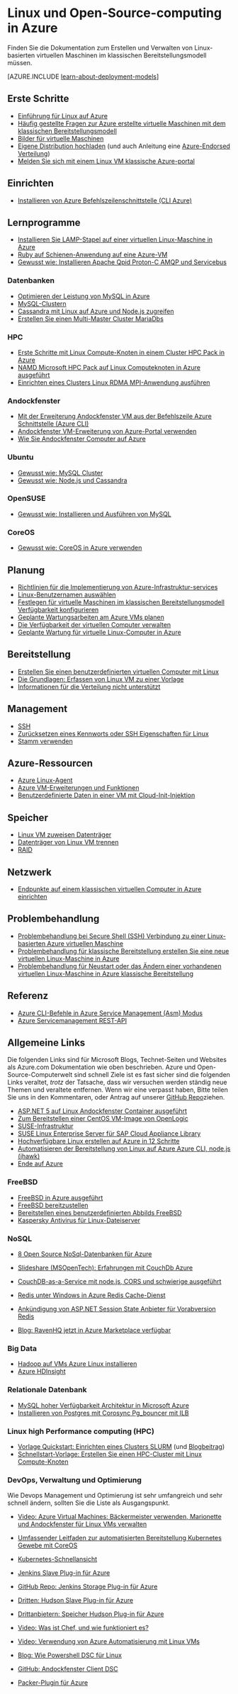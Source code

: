 <properties
    pageTitle="Linux- und Open Source-Computing in Azure | Microsoft Azure"
    description="Listet Linux- und Open Source-Computing Artikel Azure einschließlich grundlegende Linux Verwendung einige grundlegende Konzepte ausgeführt oder Hochladen von Bildern auf Azure und andere Inhalte Optimierungen zu speziellen Linux."
    services="virtual-machines-linux"
    documentationCenter=""
    authors="squillace"
    manager="timlt"
    editor="tysonn"
    tags="azure-resource-manager,azure-service-management"/>

<tags
    ms.service="virtual-machines-linux"
    ms.devlang="NA"
    ms.topic="article"
    ms.tgt_pltfrm="vm-linux"
    ms.workload="infrastructure-services"
    ms.date="06/27/2016"
    ms.author="rasquill"/>



# <a name="linux-and-open-source-computing-on-azure"></a>Linux und Open-Source-computing in Azure

Finden Sie die Dokumentation zum Erstellen und Verwalten von Linux-basierten virtuellen Maschinen im klassischen Bereitstellungsmodell müssen.

[AZURE.INCLUDE [learn-about-deployment-models](../../includes/learn-about-deployment-models-classic-include.md)]

## <a name="get-started"></a>Erste Schritte
- [Einführung für Linux auf Azure](virtual-machines-linux-intro-on-azure.md)
- [Häufig gestellte Fragen zur Azure erstellte virtuelle Maschinen mit dem klassischen Bereitstellungsmodell](virtual-machines-linux-classic-faq.md)
- [Bilder für virtuelle Maschinen](virtual-machines-linux-classic-about-images.md)
- [Eigene Distribution hochladen](virtual-machines-linux-classic-create-upload-vhd.md) (und auch Anleitung eine [Azure-Endorsed Verteilung](virtual-machines-linux-endorsed-distros.md))
- [Melden Sie sich mit einem Linux VM klassische Azure-portal](virtual-machines-linux-mac-create-ssh-keys.md)

## <a name="set-up"></a>Einrichten

- [Installieren von Azure Befehlszeilenschnittstelle (CLI Azure)](../xplat-cli-install.md)


## <a name="tutorials"></a>Lernprogramme

- [Installieren Sie LAMP-Stapel auf einer virtuellen Linux-Maschine in Azure](virtual-machines-linux-create-lamp-stack.md)
- [Ruby auf Schienen-Anwendung auf eine Azure-VM](linux/classic/virtual-machines-linux-classic-ruby-rails-web-app.md)
- [Gewusst wie: Installieren Apache Qpid Proton-C AMQP und Servicebus](../service-bus-messaging/service-bus-amqp-apache.md)

### <a name="databases"></a>Datenbanken
- [Optimieren der Leistung von MySQL in Azure](virtual-machines-linux-classic-optimize-mysql.md)
- [MySQL-Clustern](virtual-machines-linux-classic-mysql-cluster.md)
- [Cassandra mit Linux auf Azure und Node.js zugreifen](virtual-machines-linux-classic-cassandra-nodejs.md)
- [Erstellen Sie einen Multi-Master Cluster MariaDbs](virtual-machines-linux-classic-mariadb-mysql-cluster.md)

### <a name="hpc"></a>HPC
- [Erste Schritte mit Linux Compute-Knoten in einem Cluster HPC Pack in Azure](virtual-machines-linux-classic-hpcpack-cluster.md)
- [NAMD Microsoft HPC Pack auf Linux Computeknoten in Azure ausgeführt](virtual-machines-linux-classic-hpcpack-cluster-namd.md)
- [Einrichten eines Clusters Linux RDMA MPI-Anwendung ausführen](virtual-machines-linux-classic-rdma-cluster.md)

### <a name="docker"></a>Andockfenster
- [Mit der Erweiterung Andockfenster VM aus der Befehlszeile Azure Schnittstelle (Azure CLI)](virtual-machines-linux-classic-cli-use-docker.md)
- [Andockfenster VM-Erweiterung von Azure-Portal verwenden](virtual-machines-linux-classic-portal-use-docker.md)
- [Wie Sie Andockfenster Computer auf Azure](virtual-machines-linux-docker-machine.md)

### <a name="ubuntu"></a>Ubuntu
- [Gewusst wie: MySQL Cluster](virtual-machines-linux-classic-mysql-cluster.md)
- [Gewusst wie: Node.js und Cassandra](virtual-machines-linux-classic-cassandra-nodejs.md)

### <a name="opensuse"></a>OpenSUSE
- [Gewusst wie: Installieren und Ausführen von MySQL](virtual-machines-linux-classic-mysql-on-opensuse.md)

### <a name="coreos"></a>CoreOS
- [Gewusst wie: CoreOS in Azure verwenden](https://coreos.com/os/docs/latest/booting-on-azure.html)


## <a name="planning"></a>Planung
- [Richtlinien für die Implementierung von Azure-Infrastruktur-services](virtual-machines-linux-infrastructure-subscription-accounts-guidelines.md)
- [Linux-Benutzernamen auswählen](virtual-machines-linux-usernames.md)
- [Festlegen für virtuelle Maschinen im klassischen Bereitstellungsmodell Verfügbarkeit konfigurieren](virtual-machines-linux-classic-configure-availability.md)
- [Geplante Wartungsarbeiten am Azure VMs planen](virtual-machines-linux-planned-maintenance-schedule.md)
- [Die Verfügbarkeit der virtuellen Computer verwalten](virtual-machines-linux-manage-availability.md)
- [Geplante Wartung für virtuelle Linux-Computer in Azure](virtual-machines-linux-planned-maintenance.md)


## <a name="deployment"></a>Bereitstellung
- [Erstellen Sie einen benutzerdefinierten virtuellen Computer mit Linux](virtual-machines-linux-classic-createportal.md)
- [Die Grundlagen: Erfassen von Linux VM zu einer Vorlage](virtual-machines-linux-classic-capture-image.md)
- [Informationen für die Verteilung nicht unterstützt](virtual-machines-linux-create-upload-generic.md)


## <a name="management"></a>Management

- [SSH](virtual-machines-linux-mac-create-ssh-keys.md)
- [Zurücksetzen eines Kennworts oder SSH Eigenschaften für Linux](virtual-machines-linux-classic-reset-access.md)
- [Stamm verwenden](virtual-machines-linux-use-root-privileges.md)


## <a name="azure-resources"></a>Azure-Ressourcen

- [Azure Linux-Agent](virtual-machines-linux-agent-user-guide.md)
- [Azure VM-Erweiterungen und Funktionen](virtual-machines-windows-extensions-features.md)
- [Benutzerdefinierte Daten in einer VM mit Cloud-Init-Injektion](virtual-machines-windows-classic-inject-custom-data.md)


## <a name="storage"></a>Speicher

- [Linux VM zuweisen Datenträger](virtual-machines-linux-classic-attach-disk.md)
- [Datenträger von Linux VM trennen](virtual-machines-linux-classic-detach-disk.md)
- [RAID](virtual-machines-linux-configure-raid.md)


## <a name="networking"></a>Netzwerk
- [Endpunkte auf einem klassischen virtuellen Computer in Azure einrichten](virtual-machines-linux-classic-setup-endpoints.md)


## <a name="troubleshooting"></a>Problembehandlung
- [Problembehandlung bei Secure Shell (SSH) Verbindung zu einer Linux-basierten Azure virtuellen Maschine](virtual-machines-linux-troubleshoot-ssh-connection.md)
- [Problembehandlung für klassische Bereitstellung erstellen Sie eine neue virtuellen Linux-Maschine in Azure](virtual-machines-linux-classic-troubleshoot-deployment-new-vm.md)  
- [Problembehandlung für Neustart oder das Ändern einer vorhandenen virtuellen Linux-Maschine in Azure klassische Bereitstellung](virtual-machines-linux-classic-restart-resize-error-troubleshooting.md) 


## <a name="reference"></a>Referenz

- [Azure CLI-Befehle in Azure Service Management (Asm) Modus](../virtual-machines-command-line-tools.md)
- [Azure Servicemanagement REST-API](https://msdn.microsoft.com/library/azure/ee460799.aspx)




## <a name="general-links"></a>Allgemeine Links
Die folgenden Links sind für Microsoft Blogs, Technet-Seiten und Websites als Azure.com Dokumentation wie oben beschrieben. Azure und Open-Source-Computerwelt sind schnell Ziele ist es fast sicher sind die folgenden Links veraltet, *trotz* der Tatsache, dass wir versuchen werden ständig neue Themen und veraltete entfernen. Wenn wir eine verpasst haben, Bitte teilen Sie uns in den Kommentaren, oder Antrag auf unserer [GitHub Repo](https://github.com/Azure/azure-content/)ziehen.

- [ASP.NET 5 auf Linux Andockfenster Container ausgeführt](http://blogs.msdn.com/b/webdev/archive/2015/01/14/running-asp-net-5-applications-in-linux-containers-with-docker.aspx)
- [Zum Bereitstellen einer CentOS VM-Image von OpenLogic](https://azure.microsoft.com/blog/2013/01/11/deploying-openlogic-centos-images-on-windows-azure-virtual-machines/)
- [SUSE-Infrastruktur](https://forums.suse.com/showthread.php?5622-New-Update-Infrastructure)
- [SUSE Linux Enterprise Server für SAP Cloud Appliance Library](https://azure.microsoft.com/marketplace/partners/suse/suselinuxenterpriseserver11sp3forsapcloudappliance/)
- [Hochverfügbare Linux erstellen auf Azure in 12 Schritte](http://blogs.technet.com/b/keithmayer/archive/2014/10/03/quick-start-guide-building-highly-available-linux-servers-in-the-cloud-on-microsoft-azure.aspx)
- [Automatisieren der Bereitstellung von Linux auf Azure Azure CLI, node.js (jhawk)](http://blogs.technet.com/b/keithmayer/archive/2014/11/24/step-by-step-automated-provisioning-for-linux-in-the-cloud-with-microsoft-azure-xplat-cli-json-and-node-js-part-1.aspx)
- [Ende auf Azure](http://dastouri.azurewebsites.net/gluster-on-azure-part-1/)

### <a name="freebsd"></a>FreeBSD
- [FreeBSD in Azure ausgeführt](https://azure.microsoft.com/blog/2014/05/22/running-freebsd-in-azure/)
- [FreeBSD bereitzustellen](http://msopentech.com/blog/2014/10/24/easy-deploy-freebsd-microsoft-azure-vm-depot/)
- [Bereitstellen eines benutzerdefinierten Abbilds FreeBSD](http://msopentech.com/blog/2014/05/14/deploy-customize-freebsd-virtual-machine-image-microsoft-azure/)
- [Kaspersky Antivirus für Linux-Dateiserver](https://azure.microsoft.com/marketplace/partners/kaspersky-lab/kav-for-lfs-kav-for-lfs/)

### <a name="nosql"></a>NoSQL

- [8 Open Source NoSql-Datenbanken für Azure](http://openness.microsoft.com/blog/2014/11/03/open-source-nosql-databases-microsoft-azure/)
- [Slideshare (MSOpenTech): Erfahrungen mit CouchDb Azure](http://www.slideshare.net/brianbenz/experiences-using-couchdb-inside-microsofts-azure-team)
- [CouchDB-as-a-Service mit node.js, CORS und schwierige ausgeführt](http://msopentech.com/blog/2013/12/19/tutorial-building-multi-tier-windows-azure-web-application-use-cloudants-couchdb-service-node-js-cors-grunt-2/)

- [Redis unter Windows in Azure Redis Cache-Dienst](http://msopentech.com/blog/2014/05/12/redis-on-windows/)
- [Ankündigung von ASP.NET Session State Anbieter für Vorabversion Redis](http://blogs.msdn.com/b/webdev/archive/2014/05/12/announcing-asp-net-session-state-provider-for-redis-preview-release.aspx)

- [Blog: RavenHQ jetzt in Azure Marketplace verfügbar](https://azure.microsoft.com/blog/2014/08/12/ravenhq-now-available-in-the-azure-store/)

### <a name="big-data"></a>Big Data
- [Hadoop auf VMs Azure Linux installieren](http://blogs.msdn.com/b/benjguin/archive/2013/04/05/how-to-install-hadoop-on-windows-azure-linux-virtual-machines.aspx)
- [Azure HDInsight](https://azure.microsoft.com/documentation/learning-paths/hdinsight-self-guided-hadoop-training/)

### <a name="relational-database"></a>Relationale Datenbank
- [MySQL hoher Verfügbarkeit Architektur in Microsoft Azure](http://download.microsoft.com/download/6/1/C/61C0E37C-F252-4B33-9557-42B90BA3E472/MySQL_HADR_solution_in_Azure.pdf)
- [Installieren von Postgres mit Corosync Pg_bouncer mit ILB](https://github.com/chgeuer/postgres-azure)

### <a name="linux-high-performance-computing-hpc"></a>Linux high Performance computing (HPC)

- [Vorlage Quickstart: Einrichten eines Clusters SLURM](https://github.com/Azure/azure-quickstart-templates/tree/master/slurm) (und [Blogbeitrag](http://blogs.technet.com/b/windowshpc/archive/2015/06/06/deploy-a-slurm-cluster-on-azure.aspx))
- [Schnellstart-Vorlage: Erstellen Sie einen HPC-Cluster mit Linux Compute-Knoten](https://azure.microsoft.com/documentation/templates/create-hpc-cluster-linux-cn/)

### <a name="devops-management-and-optimization"></a>DevOps, Verwaltung und Optimierung

Wie Devops Management und Optimierung ist sehr umfangreich und sehr schnell ändern, sollten Sie die Liste als Ausgangspunkt.

- [Video: Azure Virtual Machines: Bäckermeister verwenden, Marionette und Andockfenster für Linux VMs verwalten](https://azure.microsoft.com/blog/2014/12/15/azure-virtual-machines-using-chef-puppet-and-docker-for-managing-linux-vms/)

- [Umfassender Leitfaden zur automatisierten Bereitstellung Kubernetes Gewebe mit CoreOS](https://github.com/GoogleCloudPlatform/kubernetes/blob/master/docs/getting-started-guides/coreos/azure/README.md#kubernetes-on-azure-with-coreos-and-weave)
- [Kubernetes-Schnellansicht](https://azure.microsoft.com/blog/2014/08/28/hackathon-with-kubernetes-on-azure/)

- [Jenkins Slave Plug-in für Azure](http://msopentech.com/blog/2014/09/23/announcing-jenkins-slave-plugin-azure/)
- [GitHub Repo: Jenkins Storage Plug-in für Azure](https://github.com/jenkinsci/windows-azure-storage-plugin)

- [Dritten: Hudson Slave Plug-in für Azure](http://wiki.hudson-ci.org/display/HUDSON/Azure+Slave+Plugin)
- [Drittanbietern: Speicher Hudson Plug-in für Azure](https://github.com/hudson3-plugins/windows-azure-storage-plugin)

- [Video: Was ist Chef, und wie funktioniert es?](https://msopentech.com/blog/2014/03/31/using-chef-to-manage-azure-resources/)

- [Video: Verwendung von Azure Automatisierung mit Linux VMs](http://channel9.msdn.com/Shows/Azure-Friday/Azure-Automation-104-managing-Linux-and-creating-Modules-with-Joe-Levy)

- [Blog: Wie Powershell DSC für Linux](http://blogs.technet.com/b/privatecloud/archive/2014/05/19/powershell-dsc-for-linux-step-by-step.aspx)
- [GitHub: Andockfenster Client DSC](https://github.com/anweiss/DockerClientDSC)

- [Packer-Plugin für Azure](https://github.com/msopentech/packer-azure)
